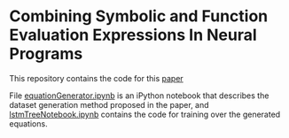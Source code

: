 # Combining Symbolic and Function Evaluation Expressions In Neural Programs

This repository contains the code for this [paper](https://arxiv.org/abs/1801.04342)

File [equationGenerator.ipynb](https://github.com/ForoughA/neuralMath/blob/master/equationGenerator.ipynb) is an iPython notebook that describes the dataset generation method proposed in the paper, and [lstmTreeNotebook.ipynb](https://github.com/ForoughA/neuralMath/blob/master/lstmTreeNotebook.ipynb) contains the code for training over the generated equations.
